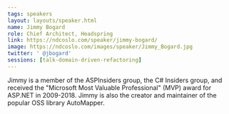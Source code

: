 ```yaml
---
tags: speakers
layout: layouts/speaker.html
name: Jimmy Bogard
role: Chief Architect, Headspring
link: https://ndcoslo.com/speaker/jimmy-bogard/
image: https://ndcoslo.com/images/speaker/Jimmy_Bogard.jpg
twitter: ' @jbogard'
sessions: [talk-domain-driven-refactoring]
---
```

Jimmy is a member of the ASPInsiders group, the C# Insiders group, and received the "Microsoft Most Valuable Professional" (MVP) award for ASP.NET in 2009-2018. Jimmy is also the creator and maintainer of the popular OSS library AutoMapper.
